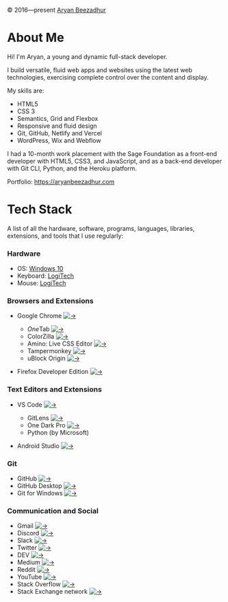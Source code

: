 &copy; 2016&mdash;present [Aryan Beezadhur](https://aryanbeezadhur.com)

# About Me
Hi! I'm Aryan, a young and dynamic full-stack developer.

I build versatile, fluid web apps and websites using the latest web technologies, exercising complete control over the content and display.

My skills are:
* HTML5
* CSS 3
* Semantics, Grid and Flexbox
* Responsive and fluid design
* Git, GitHub, Netlify and Vercel
* WordPress, Wix and Webflow

I had a 10-month work placement with the Sage Foundation as a front-end developer with HTML5, CSS3, and JavaScript, and as a back-end developer with Git CLI, Python, and the Heroku platform.

Portfolio: https://aryanbeezadhur.com

# Tech Stack
A list of all the hardware, software, programs, languages, libraries, extensions, and tools that I use regularly:

### Hardware
* OS: [Windows 10](https://www.microsoft.com/en-gb/windows/get-windows-10)
* Keyboard: [LogiTech](https://www.logitech.com/en-gb)
* Mouse: [LogiTech](https://www.logitech.com/en-gb)

### Browsers and Extensions
* Google Chrome [![&rarr;](https://i.imgur.com/Is9F42h.png)](https://www.google.com/chrome/)
  * *One*Tab [![&rarr;](https://i.imgur.com/Is9F42h.png)](https://www.one-tab.com/)
  * ColorZilla [![&rarr;](https://i.imgur.com/Is9F42h.png)](https://www.colorzilla.com/)
  * Amino: Live CSS Editor [![&rarr;](https://i.imgur.com/Is9F42h.png)](https://aminoeditor.com/)
  * Tampermonkey [![&rarr;](https://i.imgur.com/Is9F42h.png)](https://www.tampermonkey.net/)
  * uBlock Origin [![&rarr;](https://i.imgur.com/Is9F42h.png)](https://github.com/gorhill/ublock)

* Firefox Developer Edition [![&rarr;](https://i.imgur.com/Is9F42h.png)](https://www.mozilla.org/en-GB/firefox/developer/)

### Text Editors and Extensions
* VS Code [![&rarr;](https://i.imgur.com/Is9F42h.png)](https://code.visualstudio.com/)
  * GitLens [![&rarr;](https://i.imgur.com/Is9F42h.png)](https://gitlens.amod.io/)
  * One Dark Pro [![&rarr;](https://i.imgur.com/Is9F42h.png)](https://marketplace.visualstudio.com/items?itemName=zhuangtongfa.Material-theme)
  * Python (by Microsoft)

* Android Studio [![&rarr;](https://i.imgur.com/Is9F42h.png)](https://developer.android.com/studio)

### Git
* GitHub [![&rarr;](https://i.imgur.com/Is9F42h.png)](https://github.com)
* GitHub Desktop [![&rarr;](https://i.imgur.com/Is9F42h.png)](https://desktop.github.com/)
* Git for Windows [![&rarr;](https://i.imgur.com/Is9F42h.png)](https://git-scm.com/download/win)

### Communication and Social
* Gmail [![&rarr;](https://i.imgur.com/Is9F42h.png)](https://www.google.com/intl/en-GB/gmail/about/)
* Discord [![&rarr;](https://i.imgur.com/Is9F42h.png)](https://discord.com)
* Slack [![&rarr;](https://i.imgur.com/Is9F42h.png)](https://slack.com)
* Twitter [![&rarr;](https://i.imgur.com/Is9F42h.png)](https://twitter.com)
* DEV [![&rarr;](https://i.imgur.com/Is9F42h.png)](https://dev.to)
* Medium [![&rarr;](https://i.imgur.com/Is9F42h.png)](https://medium.com)
* Reddit [![&rarr;](https://i.imgur.com/Is9F42h.png)](https://reddit.com)
* YouTube [![&rarr;](https://i.imgur.com/Is9F42h.png)](https://youtube.com)
* Stack Overflow [![&rarr;](https://i.imgur.com/Is9F42h.png)](https://stackoverflow.com)
* Stack Exchange network [![&rarr;](https://i.imgur.com/Is9F42h.png)](https://stackexchange.com)
